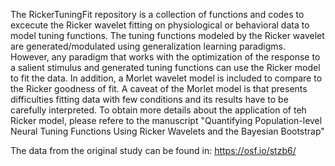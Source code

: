The RickerTuningFit repository is a collection of functions and codes to excecute the Ricker wavelet fitting on physiological or behavioral data to model tuning functions. The tuning functions modeled by the Ricker wavelet are generated/modulated using generalization learning paradigms. However, any paradigm that works with the optimization of the response to a salient stimulus and generated tuning functions can use the Ricker model to fit the data. 
In addition, a Morlet wavelet model is included to compare to the Ricker goodness of fit. A caveat of the Morlet model is that presents difficulties fitting data with few conditions and its results have to be carefully interpreted.
To obtain more details about the application of teh Ricker model, please refere to the manuscript "Quantifying Population-level Neural Tuning Functions Using Ricker Wavelets and the Bayesian Bootstrap"

The data from the original study can be found in: https://osf.io/stzb6/
